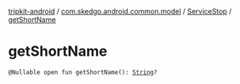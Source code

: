 [tripkit-android](../../index.md) / [com.skedgo.android.common.model](../index.md) / [ServiceStop](index.md) / [getShortName](./get-short-name.md)

# getShortName

`@Nullable open fun getShortName(): `[`String`](https://kotlinlang.org/api/latest/jvm/stdlib/kotlin/-string/index.html)`?`